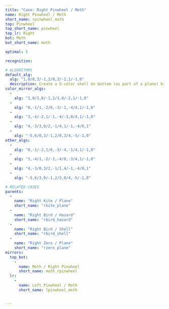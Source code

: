 ```yaml
---
title: "Case: Right Pinwheel / Moth"
name: Right Pinwheel / Moth
short_name: rpinwheel_moth
top: Pinwheel
top_short_name: pinwheel
top_lr: Right
bot: Moth
bot_short_name: moth

optimal: 5

recognition:

# ALGORITHMS
default_alg:
  alg: "1,0/0,3/-1,2/0,3/-2,1/-1,0"
  description: Create a D-color shell on bottom (as part of a plane) by pairing isolated D-color corner on bottom with D-color tent on top.
color_mirror_algs:
  -
    alg: "1,0/3,0/-1,2/3,0/-2,1/-1,0"
  -
    alg: "0,-1/1,-2/0,-3/-1,-4/4,1/-1,0"
  -
    alg: "3,-4/-2,1/-1,-4/-3,0/4,1/-1,0"
  -
    alg: "4,-3/3,0/2,-1/4,1/-1,-4/0,1"
  -
    alg: "-5,6/0,3/-1,2/0,3/4,-5/-1,0"
other_algs:
  -
    alg: "0,-1/-2,1/0,-3/-4,-1/4,1/-1,0"
  -
    alg: "3,-4/1,-2/-1,-4/0,-3/4,1/-1,0"
  -
    alg: "4,-3/0,3/2,-1/1,4/-1,-4/0,1"
  -
    alg: "-5,6/3,0/-1,2/3,0/4,-5/-1,0"

# RELATED CASES
parents:
  -
    name: "Right Kite / Plane"
    short_name: "rkite_plane"
  -
    name: "Right Bird / Hazard"
    short_name: "rbird_hazard"
  -
    name: "Right Bird / Shell"
    short_name: "rbird_shell"
  -
    name: "Right Zero / Plane"
    short_name: "rzero_plane"
mirrors:
  top_bot:
    -
      name: Moth / Right Pinwheel
      short_name: moth_rpinwheel
  lr:
    -
      name: Left Pinwheel / Moth
      short_name: lpinwheel_moth


---
```


